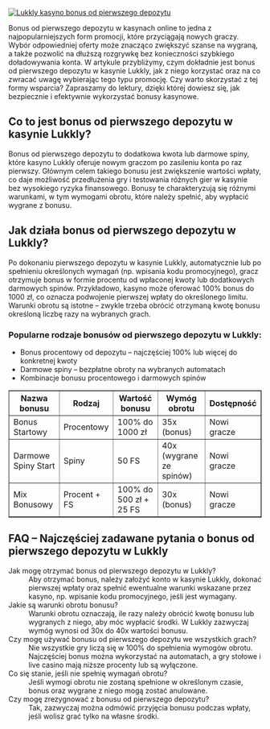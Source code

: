 [![Lukkly kasyno bonus od pierwszego depozytu](https://123-caf.pages.dev/gitsignup.png)](https://vrmoo.ru/Bt82HjjY)

<div>   <p>Bonus od pierwszego depozytu w kasynach online to jedna z najpopularniejszych form promocji, które przyciągają nowych graczy. Wybór odpowiedniej oferty może znacząco zwiększyć szanse na wygraną, a także pozwolić na dłuższą rozgrywkę bez konieczności szybkiego doładowywania konta. W artykule przybliżymy, czym dokładnie jest bonus od pierwszego depozytu w kasynie Lukkly, jak z niego korzystać oraz na co zwracać uwagę wybierając tego typu promocję. Czy warto skorzystać z tej formy wsparcia? Zapraszamy do lektury, dzięki której dowiesz się, jak bezpiecznie i efektywnie wykorzystać bonusy kasynowe.</p>  <h2>Co to jest bonus od pierwszego depozytu w kasynie Lukkly?</h2>   <p>Bonus od pierwszego depozytu to dodatkowa kwota lub darmowe spiny, które kasyno Lukkly oferuje nowym graczom po zasileniu konta po raz pierwszy. Głównym celem takiego bonusu jest zwiększenie wartości wpłaty, co daje możliwość przedłużenia gry i testowania różnych gier w kasynie bez wysokiego ryzyka finansowego. Bonusy te charakteryzują się różnymi warunkami, w tym wymogami obrotu, które należy spełnić, aby wypłacić wygrane z bonusu.</p>    <h2>Jak działa bonus od pierwszego depozytu w Lukkly?</h2>   <p>Po dokonaniu pierwszego depozytu w kasynie Lukkly, automatycznie lub po spełnieniu określonych wymagań (np. wpisania kodu promocyjnego), gracz otrzymuje bonus w formie procentu od wpłaconej kwoty lub dodatkowych darmowych spinów. Przykładowo, kasyno może oferować 100% bonus do 1000 zł, co oznacza podwojenie pierwszej wpłaty do określonego limitu. Warunki obrotu są istotne – zwykle trzeba obrócić otrzymaną kwotę bonusu określoną liczbę razy na wybranych grach.</p>  <h3>Popularne rodzaje bonusów od pierwszego depozytu w Lukkly:</h3>   <ul>     <li>Bonus procentowy od depozytu – najczęściej 100% lub więcej do konkretnej kwoty</li>     <li>Darmowe spiny – bezpłatne obroty na wybranych automatach</li>     <li>Kombinacje bonusu procentowego i darmowych spinów</li>   </ul>    <table border="1" cellpadding="8" cellspacing="0">     <thead>       <tr>         <th>Nazwa bonusu</th>         <th>Rodzaj</th>         <th>Wartość bonusu</th>         <th>Wymóg obrotu</th>         <th>Dostępność</th>       </tr>     </thead>     <tbody>       <tr>         <td>Bonus Startowy</td>         <td>Procentowy</td>         <td>100% do 1000 zł</td>         <td>35x (bonus)</td>         <td>Nowi gracze</td>       </tr>       <tr>         <td>Darmowe Spiny Start</td>         <td>Spiny</td>         <td>50 FS</td>         <td>40x (wygrane ze spinów)</td>         <td>Nowi gracze</td>       </tr>       <tr>         <td>Mix Bonusowy</td>         <td>Procent + FS</td>         <td>100% do 500 zł + 25 FS</td>         <td>30x (bonus)</td>         <td>Nowi gracze</td>       </tr>     </tbody>   </table>    <h2>FAQ – Najczęściej zadawane pytania o bonus od pierwszego depozytu w Lukkly</h2>   <dl>     <dt>Jak mogę otrzymać bonus od pierwszego depozytu w Lukkly?</dt>     <dd>Aby otrzymać bonus, należy założyć konto w kasynie Lukkly, dokonać pierwszej wpłaty oraz spełnić ewentualne warunki wskazane przez kasyno, np. wpisanie kodu promocyjnego, jeśli jest wymagany.</dd>      <dt>Jakie są warunki obrotu bonusu?</dt>     <dd>Warunki obrotu oznaczają, ile razy należy obrócić kwotę bonusu lub wygranych z niego, aby móc wypłacić środki. W Lukkly zazwyczaj wymóg wynosi od 30x do 40x wartości bonusu.</dd>      <dt>Czy mogę używać bonusu od pierwszego depozytu we wszystkich grach?</dt>     <dd>Nie wszystkie gry liczą się w 100% do spełnienia wymogów obrotu. Najczęściej bonus można wykorzystać na automatach, a gry stołowe i live casino mają niższe procenty lub są wyłączone.</dd>      <dt>Co się stanie, jeśli nie spełnię wymagań obrotu?</dt>     <dd>Jeśli wymogi obrotu nie zostaną spełnione w określonym czasie, bonus oraz wygrane z niego mogą zostać anulowane.</dd>      <dt>Czy mogę zrezygnować z bonusu od pierwszego depozytu?</dt>     <dd>Tak, zazwyczaj można odmówić przyjęcia bonusu podczas wpłaty, jeśli wolisz grać tylko na własne środki.</dd>   </dl>   </div>